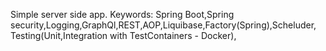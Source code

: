 Simple server side app.
Keywords: Spring Boot,Spring security,Logging,GraphQl,REST,AOP,Liquibase,Factory(Spring),Scheluder,
Testing(Unit,Integration with TestContainers - Docker),



          
          

